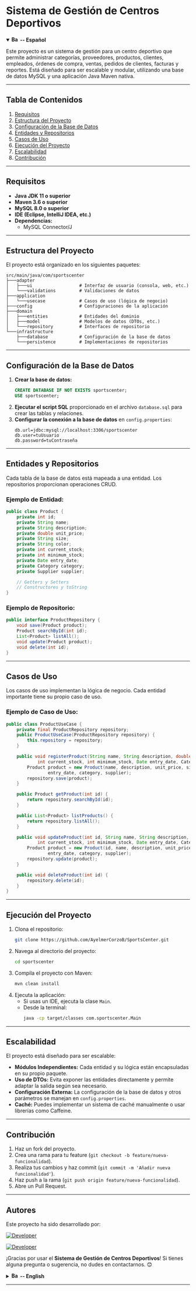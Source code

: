 # **Sistema de Gestión de Centros Deportivos**

<details open>
<summary><strong><img src="https://flagcdn.com/es.svg" alt="Bandera de España" width="20" height="15"> -- Español</strong></summary>


Este proyecto es un sistema de gestión para un centro deportivo que permite administrar categorías, proveedores, productos, clientes, empleados, órdenes de compra, ventas, pedidos de clientes, facturas y reportes. Está diseñado para ser escalable y modular, utilizando una base de datos MySQL y una aplicación Java Maven nativa.

---

## **Tabla de Contenidos**
1. [Requisitos](#requisitos-español)
2. [Estructura del Proyecto](#estructura-del-proyecto-español)
3. [Configuración de la Base de Datos](#configuración-de-la-base-de-datos-español)
4. [Entidades y Repositorios](#entidades-y-repositorios-español)
5. [Casos de Uso](#casos-de-uso-español)
6. [Ejecución del Proyecto](#ejecución-del-proyecto-español)
7. [Escalabilidad](#escalabilidad-español)
8. [Contribución](#contribución-español)

---

## **Requisitos** <a name="requisitos-español"></a>
- **Java JDK 11 o superior**
- **Maven 3.6 o superior**
- **MySQL 8.0 o superior**
- **IDE (Eclipse, IntelliJ IDEA, etc.)**
- **Dependencias:**
  - MySQL Connector/J

---

## **Estructura del Proyecto** <a name="estructura-del-proyecto-español"></a>
El proyecto está organizado en los siguientes paquetes:

```
src/main/java/com/sportscenter
├───adapter
│   ├───ui                  # Interfaz de usuario (consola, web, etc.)
│   └───validations         # Validaciones de datos
├───application
│   └───usecase             # Casos de uso (lógica de negocio)
├───config                  # Configuraciones de la aplicación
├───domain
│   ├───entities            # Entidades del dominio
│   ├───model               # Modelos de datos (DTOs, etc.)
│   └───repository          # Interfaces de repositorio
└───infrastructure
    ├───database            # Configuración de la base de datos
    └───persistence         # Implementaciones de repositorios
```

---

## **Configuración de la Base de Datos** <a name="configuración-de-la-base-de-datos-español"></a>
1. **Crear la base de datos:**
   ```sql
   CREATE DATABASE IF NOT EXISTS sportscenter;
   USE sportscenter;
   ```
2. **Ejecutar el script SQL** proporcionado en el archivo `database.sql` para crear las tablas y relaciones.
3. **Configurar la conexión a la base de datos** en `config.properties`:
   ```properties
   db.url=jdbc:mysql://localhost:3306/sportscenter
   db.user=tuUsuario
   db.password=tuContraseña
   ```

---

## **Entidades y Repositorios** <a name="entidades-y-repositorios-español"></a>
Cada tabla de la base de datos está mapeada a una entidad. Los repositorios proporcionan operaciones CRUD.

### Ejemplo de Entidad:
```java
public class Product {
    private int id;
    private String name;
    private String description;
    private double unit_price;
    private String size;
    private String color;
    private int current_stock;
    private int minimum_stock;
    private Date entry_date;
    private Category category;
    private Supplier supplier;

    // Getters y Setters
    // Constructores y toString
}
```

### Ejemplo de Repositorio:
```java
public interface ProductRepository {
    void save(Product product);
    Product searchById(int id);
    List<Product> listAll();
    void update(Product product);
    void delete(int id);
}
```

---

## **Casos de Uso** <a name="casos-de-uso-español"></a>
Los casos de uso implementan la lógica de negocio. Cada entidad importante tiene su propio caso de uso.

### Ejemplo de Caso de Uso:
```java
public class ProductUseCase {
    private final ProductRepository repository;
    public ProductUseCase(ProductRepository repository) {
        this.repository = repository;
    }

    public void registerProduct(String name, String description, double unit_price, String size, String color,
            int current_stock, int minimum_stock, Date entry_date, Category category, Supplier supplier) {
        Product product = new Product(name, description, unit_price, size, color, current_stock, minimum_stock,
                entry_date, category, supplier);
        repository.save(product);
    }

    public Product getProduct(int id) {
        return repository.searchById(id);
    }

    public List<Product> listProducts() {
        return repository.listAll();
    }

    public void updateProduct(int id, String name, String description, double unit_price, String size, String color,
            int current_stock, int minimum_stock, Date entry_date, Category category, Supplier supplier) {
        Product product = new Product(id, name, description, unit_price, size, color, current_stock, minimum_stock,
                entry_date, category, supplier);
        repository.update(product);
    }

    public void deleteProduct(int id) {
        repository.delete(id);
    }
}
```

---

## **Ejecución del Proyecto** <a name="ejecución-del-proyecto-español"></a>
1. Clona el repositorio:
   ```bash
   git clone https://github.com/AyelmerCorzoB/SportsCenter.git
   ```
2. Navega al directorio del proyecto:
   ```bash
   cd sportscenter
   ```
3. Compila el proyecto con Maven:
   ```bash
   mvn clean install
   ```
4. Ejecuta la aplicación:
   - Si usas un IDE, ejecuta la clase `Main`.
   - Desde la terminal:
     ```bash
     java -cp target/classes com.sportscenter.Main
     ```

---

## **Escalabilidad** <a name="escalabilidad-español"></a>
El proyecto está diseñado para ser escalable:
- **Módulos Independientes:** Cada entidad y su lógica están encapsuladas en su propio paquete.
- **Uso de DTOs:** Evita exponer las entidades directamente y permite adaptar la salida según sea necesario.
- **Configuración Externa:** La configuración de la base de datos y otros parámetros se manejan en `config.properties`.
- **Caché:** Puedes implementar un sistema de caché manualmente o usar librerías como Caffeine.

---

## **Contribución** <a name="contribución-español"></a>
1. Haz un fork del proyecto.
2. Crea una rama para tu feature (`git checkout -b feature/nueva-funcionalidad`).
3. Realiza tus cambios y haz commit (`git commit -m 'Añadir nueva funcionalidad'`).
4. Haz push a la rama (`git push origin feature/nueva-funcionalidad`).
5. Abre un Pull Request.

---

## **Autores**
Este proyecto ha sido desarrollado por:

[![Developer](https://img.shields.io/badge/Developer-AyelmerCorzoB-green?style=flat&logo=github)](https://github.com/AyelmerCorzoB)

[![Developer](https://img.shields.io/badge/Developer-JeissonPerez-red?style=flat&logo=github)](https://github.com/stivenpe)

¡Gracias por usar el **Sistema de Gestión de Centros Deportivos**! Si tienes alguna pregunta o sugerencia, no dudes en contactarnos. 😊

</details>


<details>
 <summary><strong><img src="https://flagcdn.com/us.svg" alt="Bandera de Estados Unidos" width="20" height="15"> -- English</strong></summary>


This project is a management system for a sports center that allows managing categories, suppliers, products, customers, employees, purchase orders, sales, customer orders, invoices, and reports. It is designed to be scalable and modular, using a MySQL database and a native Java Maven application.

---

## **Table of Contents**
1. [Requirements](#requirements-english)
2. [Project Structure](#project-structure-english)
3. [Database Configuration](#database-configuration-english)
4. [Entities and Repositories](#entities-and-repositories-english)
5. [Use Cases](#use-cases-english)
6. [Running the Project](#running-the-project-english)
7. [Scalability](#scalability-english)
8. [Contribution](#contribution-english)

---

## **Requirements** <a name="requirements-english"></a>
- **Java JDK 11 or higher**
- **Maven 3.6 or higher**
- **MySQL 8.0 or higher**
- **IDE (Eclipse, IntelliJ IDEA, etc.)**
- **Dependencies:**
  - MySQL Connector/J

---

## **Project Structure** <a name="project-structure-english"></a>
The project is organized into the following packages:

```
src/main/java/com/sportscenter
├───adapter
│   ├───ui                  # User interface (console, web, etc.)
│   └───validations         # Data validations
├───application
│   └───usecase             # Use cases (business logic)
├───config                  # Application configurations
├───domain
│   ├───entities            # Domain entities
│   ├───model               # Data models (DTOs, etc.)
│   └───repository          # Repository interfaces
└───infrastructure
    ├───database            # Database configuration
    └───persistence         # Repository implementations
```

---

## **Database Configuration** <a name="database-configuration-english"></a>
1. **Create the database:**
   ```sql
   CREATE DATABASE IF NOT EXISTS sportscenter;
   USE sportscenter;
   ```
2. **Run the SQL script** provided in the `database.sql` file to create tables and relationships.
3. **Configure the database connection** in `config.properties`:
   ```properties
   db.url=jdbc:mysql://localhost:3306/sportscenter
   db.user=yourUser
   db.password=yourPassword
   ```

---

## **Entities and Repositories** <a name="entities-and-repositories-english"></a>
Each database table is mapped to an entity. Repositories provide CRUD operations.

### Example Entity:
```java
public class Product {
    private int id;
    private String name;
    private String description;
    private double unit_price;
    private String size;
    private String color;
    private int current_stock;
    private int minimum_stock;
    private Date entry_date;
    private Category category;
    private Supplier supplier;

    // Getters and Setters
    // Constructors and toString
}
```

### Example Repository:
```java
public interface ProductRepository {
    void save(Product product);
    Product searchById(int id);
    List<Product> listAll();
    void update(Product product);
    void delete(int id);
}
```

---

## **Use Cases** <a name="use-cases-english"></a>
Use cases implement the business logic. Each important entity has its own use case.

### Example Use Case:
```java
public class ProductUseCase {
    private final ProductRepository repository;
    public ProductUseCase(ProductRepository repository) {
        this.repository = repository;
    }

    public void registerProduct(String name, String description, double unit_price, String size, String color,
            int current_stock, int minimum_stock, Date entry_date, Category category, Supplier supplier) {
        Product product = new Product(name, description, unit_price, size, color, current_stock, minimum_stock,
                entry_date, category, supplier);
        repository.save(product);
    }

    public Product getProduct(int id) {
        return repository.searchById(id);
    }

    public List<Product> listProducts() {
        return repository.listAll();
    }

    public void updateProduct(int id, String name, String description, double unit_price, String size, String color,
            int current_stock, int minimum_stock, Date entry_date, Category category, Supplier supplier) {
        Product product = new Product(id, name, description, unit_price, size, color, current_stock, minimum_stock,
                entry_date, category, supplier);
        repository.update(product);
    }

    public void deleteProduct(int id) {
        repository.delete(id);
    }
}
```

---

## **Running the Project** <a name="running-the-project-english"></a>
1. Clone the repository:
   ```bash
   git clone https://github.com/AyelmerCorzoB/SportsCenter.git
   ```
2. Navigate to the project directory:
   ```bash
   cd sportscenter
   ```
3. Compile the project with Maven:
   ```bash
   mvn clean install
   ```
4. Run the application:
   - If using an IDE, run the `Main` class.
   - From the terminal:
     ```bash
     java -cp target/classes com.sportscenter.Main
     ```

---

## **Scalability** <a name="scalability-english"></a>
The project is designed to be scalable:
- **Independent Modules:** Each entity and its logic are encapsulated in their own package.
- **Use of DTOs:** Avoids exposing entities directly and allows adapting the output as needed.
- **External Configuration:** Database configuration and other parameters are managed in `config.properties`.
- **Caching:** You can implement a caching system manually or use libraries like Caffeine.

---

## **Contribution** <a name="contribution-english"></a>
1. Fork the project.
2. Create a branch for your feature (`git checkout -b feature/new-feature`).
3. Make your changes and commit (`git commit -m 'Add new feature'`).
4. Push to the branch (`git push origin feature/new-feature`).
5. Open a Pull Request.

---

## **Authors**
This project has been developed by:

[![Developer](https://img.shields.io/badge/Developer-AyelmerCorzoB-green?style=flat&logo=github)](https://github.com/AyelmerCorzoB)

[![Developer](https://img.shields.io/badge/Developer-JeissonPerez-red?style=flat&logo=github)](https://github.com/stivenpe)

Thank you for using the **Sports Center Management System**! If you have any questions or suggestions, feel free to contact us. 😊

</details>

---
